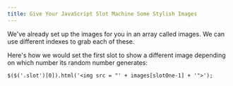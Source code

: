 ```yaml
---
title: Give Your JavaScript Slot Machine Some Stylish Images
---
```

We've already set up the images for you in an array called images. We can use different indexes to grab each of these.

Here's how we would set the first slot to show a different image depending on which number its random number generates:

    $($('.slot')[0]).html('<img src = "' + images[slotOne-1] + '">');